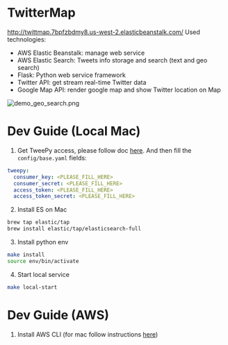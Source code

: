 # TwitterMap
http://twittmap.7bpfzbdmy8.us-west-2.elasticbeanstalk.com/
Used technologies:
 - AWS Elastic Beanstalk: manage web service
 - AWS Elastic Search: Tweets info storage and search (text and geo search)
 - Flask: Python web service framework
 - Twitter API: get stream real-time Twitter data
 - Google Map API: render google map and show Twitter location on Map


![demo_geo_search.png](https://github.com/angelinawan/twitter_stream_map/doc/demo_geo_search.png)

# Dev Guide (Local Mac)
1. Get TweePy access, please follow doc [here](http://docs.tweepy.org/en/latest/auth_tutorial.html). And then fill the `config/base.yaml` fields:
```yaml
tweepy:
  consumer_key: <PLEASE_FILL_HERE>
  consumer_secret: <PLEASE_FILL_HERE>
  access_token: <PLEASE_FILL_HERE>
  access_token_secret: <PLEASE_FILL_HERE>
```
2. Install ES on Mac
```bash
brew tap elastic/tap
brew install elastic/tap/elasticsearch-full
```
3. Install python env
```bash
make install
source env/bin/activate
```
4. Start local service
```bash
make local-start
```

# Dev Guide (AWS)
1. Install AWS CLI (for mac follow instructions [here](https://docs.aws.amazon.com/cli/latest/userguide/install-cliv2-mac.html))

